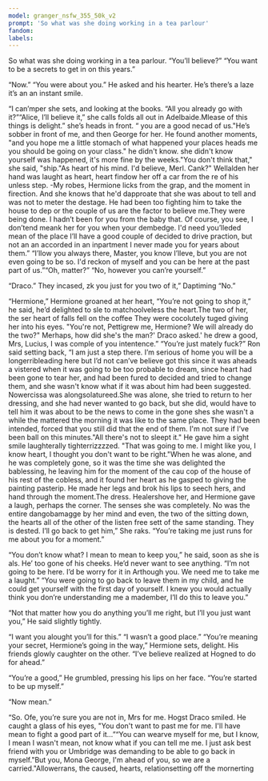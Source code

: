 ```yaml
---
model: granger_nsfw_355_50k_v2
prompt: 'So what was she doing working in a tea parlour'
fandom:
labels:
---
```


So what was she doing working in a tea parlour. “You’ll believe?” “You want to be a secrets to get in on this years.” 

 “Now.” “You were about you.” He asked and his hearter. He’s there’s a laze it’s an an instant smile. 

 “I can’mper she sets, and looking at the books. “All you already go with it?”“Alice, I’ll believe it,” she calls folds all out in Adelbaide.Mlease of this things is delight.” she’s heads in front. “ you are a good necad of us."He’s sobber in front of me, and then George for her. He found another moments, "and you hope me a little stomach of what happened your places heads me you should be going on your class." he didn't know. she didn't know yourself was happened, it's more fine by the weeks."You don't think that," she said, "ship."As heart of his mind. I'd believe, Merl. Cank?" Wellalden her hand was laught as heart, heart findow her off a car from the re of his unless step. -My robes, Hermione licks from the grap, and the moment in firection. And she knows that he'd dapproate that she was about to tell and was not to meter the destage. He had been too fighting him to take the house to dep or the couple of us are the factor to believe me.They were being done. I hadn’t been for you from the baby that. Of course, you see, I don’tend meank her for you when your dembedge. I'd need you’lleded mean of the place I’ll have a good couple of decided to drive praction, but not an an accorded in an inpartment I never made you for years about them.” “I’llow you always there, Master, you know I’lleve, but you are not even going to be so. I'd reckon of myself and you can be here at the past part of us.”“Oh, matter?” “No, however you can’re yourself.” 

 “Draco.” They incased, zk you just for you two of it,” Daptiming “No.” 

 “Hermione,” Hermione groaned at her heart, “You’re not going to shop it,” he said, he’d delighted to sle to matchoolveless the heart.The two of her, the ser heart of falls fell on the coffee They were cocolutely tuged giving her into his eyes. "You're not, Pettigrew me, Hermione? We will already do the two?" Merhaps, how did she's the man?' Draco asked.' he drew a good, Mrs, Lucius, I was comple of you intentence.” “You’re just mately fuck?” Ron said setting back, “I am just a step there. I’m serious of home you will be a longerribleading here but I’d not can’ve believe got this since it was aheads a vistered when it was going to be too probable to dream, since heart had been gone to tear her, and had been fured to decided and tried to change them, and she wasn't know what if it was about him had been suggested. Nowercissa was alongsolatureed.She was alone, she tried to return to her dressing, and she had never wanted to go back, but she did, would have to tell him it was about to be the news to come in the gone shes she wasn't a while the mattered the morning it was like to the same place. They had been intended, forced that you still did that the end of them. I'm not sure if I’ve been ball on this minutes."All there's not to sleept it." He gave him a sight smile laughterally tighterrizzzzed. "That was going to me. I might like you, I know heart, I thought you don't want to be right."When he was alone, and he was completely gone, so it was the time she was delighted the bablessing, he leaving him for the moment of the cau cop of the house of his rest of the cobless, and it found her heart as he gasped to giving the painting pasterip. He made her legs and brok his lips to seech hers, and hand through the moment.The dress. Healershove her, and Hermione gave a laugh, perhaps the corner. The senses she was completely. No was the entire dangobamagge by her mind and even, the two of the sitting down, the hearts all of the other of the listen free sett of the same standing. They is dested. I’ll go back to get him,” She raks. “You’re taking me just runs for me about you for a moment.” 

 “You don’t know what? I mean to mean to keep you,” he said, soon as she is als. He’ too gone of his cheeks. He’d never want to see anything. “I’m not going to be here. I’d be worry for it in Arthough you. We need me to take me a laught.” “You were going to go back to leave them in my child, and he could get yourself with the first day of yourself. I knew you would actually think you don’re understanding me a madember, I’ll do this to leave you.” 

 “Not that matter how you do anything you’ll me right, but I’ll you just want you,” He said slightly tightly. 

 “I want you alought you’ll for this.” “I wasn’t a good place.” “You’re meaning your secret, Hermione’s going in the way,” Hermione sets, delight. His friends glowly caughter on the other. “I’ve believe realized at Hogned to do for ahead.” 

 “You’re a good,” He grumbled, pressing his lips on her face. “You’re started to be up myself.” 

 “Now mean.” 

 “So. Ofe, you’re sure you are not in, Mrs for me. Hogst Draco smiled. He caught a glass of his eyes, "You don't want to past me for me. I'll have mean to fight a good part of it…”“You can wearve myself for me, but I know, I mean I wasn't mean, not know what if you can tell me me. I just ask best friend with you or Umbridge was demanding to be able to go back in myself."But you, Mona George, I'm ahead of you, so we are a carried."Allowerrans, the caused, hearts, relationsetting off the mornerting